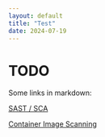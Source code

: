 ```yaml
---
layout: default
title: "Test"
date: 2024-07-19
---
```


# TODO

Some links in markdown:

[SAST / SCA](/pages/entwicklung/sast_sca.html)

[Container Image Scanning](/pages/entwicklung/image_scanning.html)
